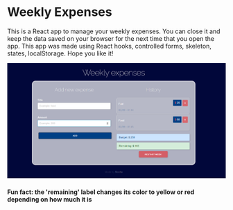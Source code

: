 # Weekly Expenses

This is a React app to manage your weekly expenses. You can close it and keep the data saved on your browser for the next time that you open the app. This app was made using React hooks, controlled forms, skeleton, states, localStorage. Hope you like it!


<p align="center"> 
    <img src="./screenshot.png"/>
</p>

#### Fun fact: the 'remaining' label changes its color to yellow or red depending on how much it is
